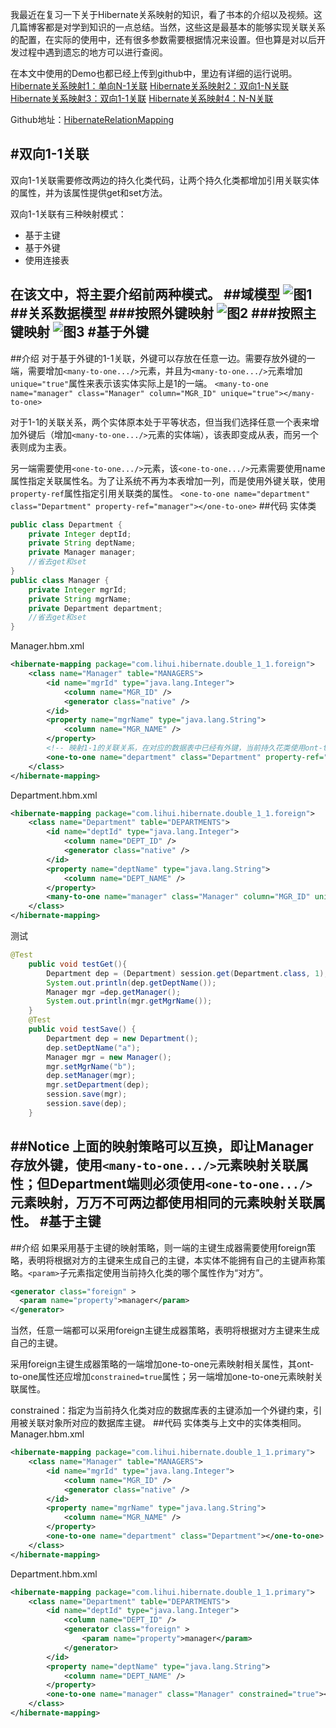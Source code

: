 我最近在复习一下关于Hibernate关系映射的知识，看了书本的介绍以及视频。这几篇博客都是对学到知识的一点总结。当然，这些这是最基本的能够实现关联关系的配置，在实际的使用中，还有很多参数需要根据情况来设置。但也算是对以后开发过程中遇到遗忘的地方可以进行查阅。

在本文中使用的Demo也都已经上传到github中，里边有详细的运行说明。
[Hibernate关系映射1：单向N-1关联](http://tracylihui.github.io/2015/07/07/Hibernate%E5%85%B3%E7%B3%BB%E6%98%A0%E5%B0%841%EF%BC%9A%E5%8D%95%E5%90%91N-1%E5%85%B3%E8%81%94/)
[Hibernate关系映射2：双向1-N关联](http://tracylihui.github.io/2015/07/07/Hibernate%E5%85%B3%E7%B3%BB%E6%98%A0%E5%B0%842%EF%BC%9A%E5%8F%8C%E5%90%911-N%E5%85%B3%E8%81%94/)
[Hibernate关系映射3：双向1-1关联](http://tracylihui.github.io/2015/07/07/Hibernate%E5%85%B3%E7%B3%BB%E6%98%A0%E5%B0%843%EF%BC%9A%E5%8F%8C%E5%90%911-1%E5%85%B3%E8%81%94/)
[Hibernate关系映射4：N-N关联](http://tracylihui.github.io/2015/07/08/Hibernate%E5%85%B3%E7%B3%BB%E6%98%A0%E5%B0%844%EF%BC%9AN-N%E5%85%B3%E8%81%94/)

Github地址：[HibernateRelationMapping](https://github.com/tracylihui/HibernateRelationMapping)
<!--more-->
#双向1-1关联
---
双向1-1关联需要修改两边的持久化类代码，让两个持久化类都增加引用关联实体的属性，并为该属性提供get和set方法。

双向1-1关联有三种映射模式：
- 基于主键
- 基于外键
- 使用连接表

在该文中，将主要介绍前两种模式。
##域模型
![图1](http://7xk5ao.com1.z0.glb.clouddn.com/tt1.png)
##关系数据模型
###按照外键映射
![图2](http://7xk5ao.com1.z0.glb.clouddn.com/tt2.png)
###按照主键映射
![图3](http://7xk5ao.com1.z0.glb.clouddn.com/tt3.png)
#基于外键
---
##介绍
对于基于外键的1-1关联，外键可以存放在任意一边。需要存放外键的一端，需要增加`<many-to-one.../>`元素，并且为`<many-to-one.../>`元素增加`unique="true"`属性来表示该实体实际上是1的一端。
`<many-to-one name="manager" class="Manager" column="MGR_ID" unique="true"></many-to-one>`

对于1-1的关联关系，两个实体原本处于平等状态，但当我们选择任意一个表来增加外键后（增加`<many-to-one.../>`元素的实体端），该表即变成从表，而另一个表则成为主表。

另一端需要使用`<one-to-one.../>`元素，该`<one-to-one.../>`元素需要使用name属性指定关联属性名。为了让系统不再为本表增加一列，而是使用外键关联，使用`property-ref`属性指定引用关联类的属性。
`<one-to-one name="department" class="Department" property-ref="manager"></one-to-one>`
##代码
实体类
```java
public class Department {
	private Integer deptId;
	private String deptName;
	private Manager manager;
	//省去get和set
}
public class Manager {
	private Integer mgrId;
	private String mgrName;
	private Department department;
	//省去get和set
}
```
Manager.hbm.xml
```xml
<hibernate-mapping package="com.lihui.hibernate.double_1_1.foreign">
    <class name="Manager" table="MANAGERS">
        <id name="mgrId" type="java.lang.Integer">
            <column name="MGR_ID" />
            <generator class="native" />
        </id>
        <property name="mgrName" type="java.lang.String">
            <column name="MGR_NAME" />
        </property>
        <!-- 映射1-1的关联关系，在对应的数据表中已经有外键，当前持久花类使用ont-to-one进行映射 -->
        <one-to-one name="department" class="Department" property-ref="manager"></one-to-one>
    </class>
</hibernate-mapping>
```
Department.hbm.xml
```xml
<hibernate-mapping package="com.lihui.hibernate.double_1_1.foreign">
    <class name="Department" table="DEPARTMENTS">
        <id name="deptId" type="java.lang.Integer">
            <column name="DEPT_ID" />
            <generator class="native" />
        </id>
        <property name="deptName" type="java.lang.String">
            <column name="DEPT_NAME" />
        </property>
        <many-to-one name="manager" class="Manager" column="MGR_ID" unique="true"></many-to-one>
    </class>
</hibernate-mapping>
```
测试
```java
@Test
	public void testGet(){
		Department dep = (Department) session.get(Department.class, 1);
		System.out.println(dep.getDeptName());
		Manager mgr =dep.getManager();
		System.out.println(mgr.getMgrName());
	}
	@Test
	public void testSave() {
		Department dep = new Department();
		dep.setDeptName("a");
		Manager mgr = new Manager();
		mgr.setMgrName("b");
		dep.setManager(mgr);
		mgr.setDepartment(dep);
		session.save(mgr);
		session.save(dep);
	}
```
##Notice
上面的映射策略可以互换，即让Manager存放外键，使用`<many-to-one.../>`元素映射关联属性；但Department端则必须使用`<one-to-one.../>`元素映射，万万不可两边都使用相同的元素映射关联属性。
#基于主键
---
##介绍
如果采用基于主键的映射策略，则一端的主键生成器需要使用foreign策略，表明将根据对方的主键来生成自己的主键，本实体不能拥有自己的主键声称策略。`<param>`子元素指定使用当前持久化类的哪个属性作为“对方”。
```xml
<generator class="foreign" >
  <param name="property">manager</param>
</generator>
```
当然，任意一端都可以采用foreign主键生成器策略，表明将根据对方主键来生成自己的主键。

采用foreign主键生成器策略的一端增加one-to-one元素映射相关属性，其ont-to-one属性还应增加`constrained=true`属性；另一端增加one-to-one元素映射关联属性。

constrained：指定为当前持久化类对应的数据库表的主键添加一个外键约束，引用被关联对象所对应的数据库主键。
##代码
实体类与上文中的实体类相同。
Manager.hbm.xml
```xml
<hibernate-mapping package="com.lihui.hibernate.double_1_1.primary">
    <class name="Manager" table="MANAGERS">
        <id name="mgrId" type="java.lang.Integer">
            <column name="MGR_ID" />
            <generator class="native" />
        </id>
        <property name="mgrName" type="java.lang.String">
            <column name="MGR_NAME" />
        </property>
        <one-to-one name="department" class="Department"></one-to-one>
    </class>
</hibernate-mapping>
```
Department.hbm.xml
```xml
<hibernate-mapping package="com.lihui.hibernate.double_1_1.primary">
    <class name="Department" table="DEPARTMENTS">
        <id name="deptId" type="java.lang.Integer">
            <column name="DEPT_ID" />
            <generator class="foreign" >
            	<param name="property">manager</param>
            </generator>
        </id>
        <property name="deptName" type="java.lang.String">
            <column name="DEPT_NAME" />
        </property>
        <one-to-one name="manager" class="Manager" constrained="true"></one-to-one>
    </class>
</hibernate-mapping>
```
